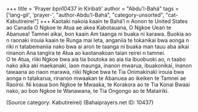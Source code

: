 +++
title = 'Prayer bpn10437 in Kiribati'
author = "Abdu'l-Bahá"
tags = ['lang-gil', 'prayer-', "author-Abdu'l-Bahá", "category-unsorted", "cat-Kabutireirei"]
+++
Kaotaki nakoia kaain te Bahá’í n Aonon te United States ao Canada 
O Ngkoe te Atua ae akea Kabotauana, O Ngkoe Uean te Abanuea!  Tamnei aikai, bon kaain Am taanga ni buaka ni karawa.  Buokia ao n raonaki irouia kaain te Runga mai Ieta, anganiia te tokanikai bwa aonga n riki n tatabemaniia nako bwa ai aron te taanga ni buaka man tauu aba aikai rinanon Ana tangira te Atua ao kaotanakoan taian reirei n tamnei.  
O te Atua, riiki Ngkoe bwa aia tia boutoka ao aia tia ibuobuoki ao, n taabo nako aika aki maekanaki, iaon maunga, inanon mwarua, ibuakonikai, inanon tawaana ao riaon marawa, riiki Ngkoe bwa te Tia Onimakinaki irouia bwa aonga n tatakarua, rinanon mwaakan te Abanuea ao ikeiken te Tamnei ae Raoiroi.
Ni koaua bon Ngkoe te Mwaaka, te Korakora ao te Tia Konai Bwaai nako, ao bon Ngkoe te Wanawana, te Tia Ongongo ao te Matairiki.

(Source category: Kabutireirei)
(Bahaiprayers.net ID: 10437)
